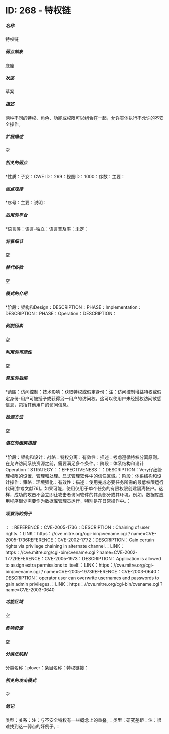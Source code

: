 # ID: 268 - 特权链
<h5>名称</h5>特权链
<h5>弱点抽象</h5>底座
<h5>状态</h5>草案
<h5>描述</h5>两种不同的特权、角色、功能或权限可以组合在一起，允许实体执行不允许的不安全操作。
<h5>扩展描述</h5>空
<h5>相关的弱点</h5>*性质：子女：CWE ID：269：视图ID：1000：序数：主要：
<h5>弱点规律</h5>*序号：主要：说明：
<h5>适用的平台</h5>*语言类：语言-独立：语言普及率：未定：
<h5>背景细节</h5>空
<h5>替代条款</h5>空
<h5>模式的介绍</h5>*阶段：架构和Design：DESCRIPTION：PHASE：Implementation：DESCRIPTION：PHASE：Operation：DESCRIPTION：
<h5>剥削因素</h5>空
<h5>利用的可能性</h5>空
<h5>常见的后果</h5>*范围：访问控制：技术影响：获取特权或假定身份：注：访问控制增益特权或假定身份-用户可被授予或获得另一用户的访问权。这可以使用户未经授权访问敏感信息，包括其他用户的访问信息。
<h5>检测方法</h5>空
<h5>潜在的缓解措施</h5>*阶段：架构和设计：战略：特权分离：有效性：描述：考虑遵循特权分离原则。在允许访问系统资源之前，需要满足多个条件。：阶段：体系结构和设计Operation：STRATEGY：：EFFECTIVENESS：：DESCRIPTION：Very仔细管理权限的设置、管理和处理。显式管理软件中的信任区域。：阶段：体系结构和设计操作：策略：环境强化：有效性：描述：使用完成必要任务所需的最低权限运行代码[参考文献76]。如果可能，使用仅用于单个任务的有限权限创建隔离帐户。这样，成功的攻击不会立即让攻击者访问软件的其余部分或其环境。例如，数据库应用程序很少需要作为数据库管理员运行，特别是在日常操作中。：
<h5>观察到的例子</h5>：：REFERENCE：CVE-2005-1736：DESCRIPTION：Chaining of user rights.：LINK：https：//cve.mitre.org/cgi-bin/cvename.cgi？name=CVE-2005-1736REFERENCE：CVE-2002-1772：DESCRIPTION：Gain certain rights via privilege chaining in alternate channel.：LINK：https：//cve.mitre.org/cgi-bin/cvename.cgi？name=CVE-2002-1772REFERENCE：CVE-2005-1973：DESCRIPTION：Application is allowed to assign extra permissions to itself.：LINK：https：//cve.mitre.org/cgi-bin/cvename.cgi？name=CVE-2005-1973REFERENCE：CVE-2003-0640：DESCRIPTION：operator user can overwrite usernames and passwords to gain admin privileges.：LINK：https：//cve.mitre.org/cgi-bin/cvename.cgi？name=CVE-2003-0640
<h5>功能区域</h5>空
<h5>影响资源</h5>空
<h5>分类法映射</h5>分类名称：plover：条目名称：特权链接：
<h5>相关的攻击模式</h5>空
<h5>笔记</h5>类型：关系：注：与不安全特权有一些概念上的重叠。：类型：研究差距：注：很难找到这一弱点的好例子。：

